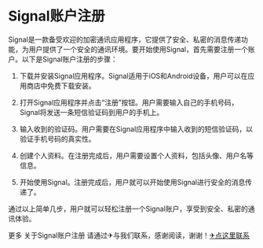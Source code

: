 # Signal账户注册

Signal是一款备受欢迎的加密通讯应用程序，它提供了安全、私密的消息传递功能，为用户提供了一个安全的通讯环境。要开始使用Signal，首先需要注册一个账户。以下是Signal账户注册的步骤：

1. 下载并安装Signal应用程序。Signal适用于iOS和Android设备，用户可以在应用商店中免费下载安装。

2. 打开Signal应用程序并点击“注册”按钮。用户需要输入自己的手机号码，Signal将发送一条短信验证码到用户的手机上。

3. 输入收到的验证码。用户需要在Signal应用程序中输入收到的短信验证码，以验证手机号码的真实性。

4. 创建个人资料。在注册完成后，用户需要设置个人资料，包括头像、用户名等信息。

5. 开始使用Signal。注册完成后，用户就可以开始使用Signal进行安全的消息传递了。

通过以上简单几步，用户就可以轻松注册一个Signal账户，享受到安全、私密的通讯体验。

更多 关于Signal账户注册 请通过✈与我们联系，感谢阅读，谢谢！[✈点这里联系](https://d.k02.cc)